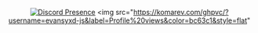 <div align="center">
  
[![Discord Presence](https://lanyard-profile-readme.vercel.app/api/850540377957203968)](https://discord.com/users/850540377957203968)
  <img src="https://komarev.com/ghpvc/?username=evansyxd-js&label=Profile%20views&color=bc63c1&style=flat"
  
</div>
